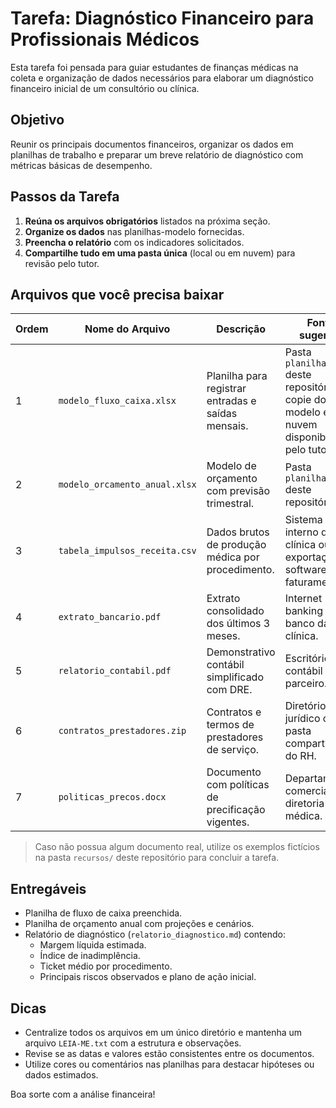 # Tarefa: Diagnóstico Financeiro para Profissionais Médicos

Esta tarefa foi pensada para guiar estudantes de finanças médicas na coleta e organização de dados necessários para elaborar um diagnóstico financeiro inicial de um consultório ou clínica.

## Objetivo

Reunir os principais documentos financeiros, organizar os dados em planilhas de trabalho e preparar um breve relatório de diagnóstico com métricas básicas de desempenho.

## Passos da Tarefa

1. **Reúna os arquivos obrigatórios** listados na próxima seção.
2. **Organize os dados** nas planilhas-modelo fornecidas.
3. **Preencha o relatório** com os indicadores solicitados.
4. **Compartilhe tudo em uma pasta única** (local ou em nuvem) para revisão pelo tutor.

## Arquivos que você precisa baixar

| Ordem | Nome do Arquivo | Descrição | Fonte sugerida |
|-------|-----------------|-----------|----------------|
| 1 | `modelo_fluxo_caixa.xlsx` | Planilha para registrar entradas e saídas mensais. | Pasta `planilhas/` deste repositório ou copie do modelo em nuvem disponibilizado pelo tutor. |
| 2 | `modelo_orcamento_anual.xlsx` | Modelo de orçamento com previsão trimestral. | Pasta `planilhas/` deste repositório. |
| 3 | `tabela_impulsos_receita.csv` | Dados brutos de produção médica por procedimento. | Sistema interno da clínica ou exportação do software de faturamento. |
| 4 | `extrato_bancario.pdf` | Extrato consolidado dos últimos 3 meses. | Internet banking do banco da clínica. |
| 5 | `relatorio_contabil.pdf` | Demonstrativo contábil simplificado com DRE. | Escritório contábil parceiro. |
| 6 | `contratos_prestadores.zip` | Contratos e termos de prestadores de serviço. | Diretório jurídico ou pasta compartilhada do RH. |
| 7 | `politicas_precos.docx` | Documento com políticas de precificação vigentes. | Departamento comercial ou diretoria médica. |

> Caso não possua algum documento real, utilize os exemplos fictícios na pasta `recursos/` deste repositório para concluir a tarefa.

## Entregáveis

- Planilha de fluxo de caixa preenchida.
- Planilha de orçamento anual com projeções e cenários.
- Relatório de diagnóstico (`relatorio_diagnostico.md`) contendo:
  - Margem líquida estimada.
  - Índice de inadimplência.
  - Ticket médio por procedimento.
  - Principais riscos observados e plano de ação inicial.

## Dicas

- Centralize todos os arquivos em um único diretório e mantenha um arquivo `LEIA-ME.txt` com a estrutura e observações.
- Revise se as datas e valores estão consistentes entre os documentos.
- Utilize cores ou comentários nas planilhas para destacar hipóteses ou dados estimados.

Boa sorte com a análise financeira!

